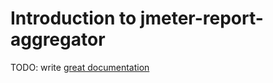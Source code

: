 # Introduction to jmeter-report-aggregator

TODO: write [great documentation](http://jacobian.org/writing/what-to-write/)

